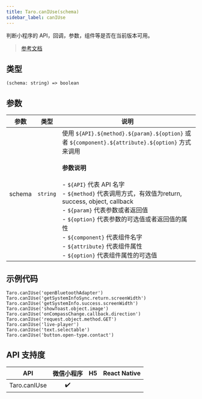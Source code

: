 ```yaml
---
title: Taro.canIUse(schema)
sidebar_label: canIUse
---
```


判断小程序的 API，回调，参数，组件等是否在当前版本可用。

> [参考文档](https://developers.weixin.qq.com/miniprogram/dev/api/base/wx.canIUse.html)

## 类型

```tsx
(schema: string) => boolean
```

## 参数

<table>
  <thead>
    <tr>
      <th>参数</th>
      <th>类型</th>
      <th>说明</th>
    </tr>
  </thead>
  <tbody>
    <tr>
      <td>schema</td>
      <td><code>string</code></td>
      <td>使用 <code>${API}.${method}.${param}.${option}</code> 或者 <code>${component}.${attribute}.${option}</code> 方式来调用<br /><br /><strong>参数说明</strong><br /><br />- <code>${API}</code> 代表 API 名字<br />- <code>${method}</code> 代表调用方式，有效值为return, success, object, callback<br />- <code>${param}</code> 代表参数或者返回值<br />- <code>${option}</code> 代表参数的可选值或者返回值的属性<br />- <code>${component}</code> 代表组件名字<br />- <code>${attribute}</code> 代表组件属性<br />- <code>${option}</code> 代表组件属性的可选值</td>
    </tr>
  </tbody>
</table>

## 示例代码

```tsx
Taro.canIUse('openBluetoothAdapter')
Taro.canIUse('getSystemInfoSync.return.screenWidth')
Taro.canIUse('getSystemInfo.success.screenWidth')
Taro.canIUse('showToast.object.image')
Taro.canIUse('onCompassChange.callback.direction')
Taro.canIUse('request.object.method.GET')
Taro.canIUse('live-player')
Taro.canIUse('text.selectable')
Taro.canIUse('button.open-type.contact')
```

## API 支持度

| API | 微信小程序 | H5 | React Native |
| :---: | :---: | :---: | :---: |
| Taro.canIUse | ✔️ |  |  |
